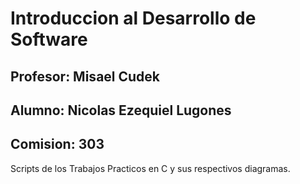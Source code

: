 # Introduccion al Desarrollo de Software

## Profesor: Misael Cudek

## Alumno: Nicolas Ezequiel Lugones

## Comision: 303

Scripts de los Trabajos Practicos en C y sus respectivos diagramas.  


